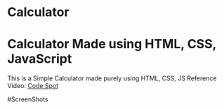 # Calculator
# Calculator Made using HTML, CSS, JavaScript
This is a Simple Calculator made purely using HTML, CSS, JS
Reference Video: [Code Spot](https://www.youtube.com/watch?v=CI2GwL--ll8)

#ScreenShots

